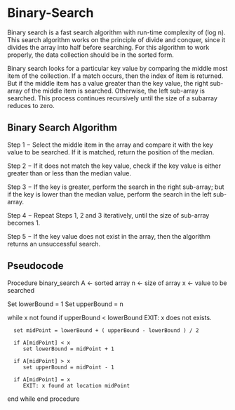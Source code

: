 # Binary-Search
Binary search is a fast search algorithm with run-time complexity of (log n). This search algorithm works on the principle of divide and conquer, since it divides the array into half before searching. For this algorithm to work properly, the data collection should be in the sorted form.

Binary search looks for a particular key value by comparing the middle most item of the collection. If a match occurs, then the index of item is returned. But if the middle item has a value greater than the key value, the right sub-array of the middle item is searched. Otherwise, the left sub-array is searched. This process continues recursively until the size of a subarray reduces to zero.


## Binary Search Algorithm
Step 1 − Select the middle item in the array and compare it with the key value to be searched. If it is matched, return the position of the median.

Step 2 − If it does not match the key value, check if the key value is either greater than or less than the median value.

Step 3 − If the key is greater, perform the search in the right sub-array; but if the key is lower than the median value, perform the search in the left sub-array.

Step 4 − Repeat Steps 1, 2 and 3 iteratively, until the size of sub-array becomes 1.

Step 5 − If the key value does not exist in the array, then the algorithm returns an unsuccessful search.

## Pseudocode
Procedure binary_search
   A ← sorted array
   n ← size of array
   x ← value to be searched

   Set lowerBound = 1
   Set upperBound = n

   while x not found
      if upperBound < lowerBound
         EXIT: x does not exists.

      set midPoint = lowerBound + ( upperBound - lowerBound ) / 2

      if A[midPoint] < x
         set lowerBound = midPoint + 1

      if A[midPoint] > x
         set upperBound = midPoint - 1

      if A[midPoint] = x
         EXIT: x found at location midPoint
   end while
end procedure
